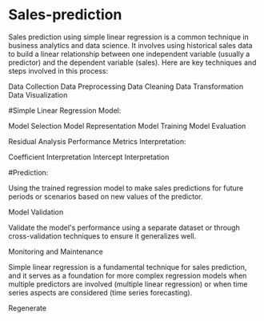 # Sales-prediction
Sales prediction using simple linear regression is a common technique in business analytics and data science. It involves using historical sales data to build a linear relationship between one independent variable (usually a predictor) and the dependent variable (sales). Here are key techniques and steps involved in this process:

Data Collection
Data Preprocessing
Data Cleaning
Data Transformation
Data Visualization

#Simple Linear Regression Model:

Model Selection
Model Representation
Model Training
Model Evaluation

Residual Analysis
Performance Metrics
Interpretation:

Coefficient Interpretation
Intercept Interpretation

#Prediction:

Using the trained regression model to make sales predictions for future periods or scenarios based on new values of the predictor.

Model Validation

Validate the model's performance using a separate dataset or through cross-validation techniques to ensure it generalizes well.

Monitoring and Maintenance

Simple linear regression is a fundamental technique for sales prediction, and it serves as a foundation for more complex regression models when multiple predictors are involved (multiple linear regression) or when time series aspects are considered (time series forecasting).






Regenerate
